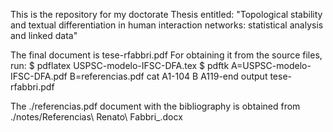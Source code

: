 This is the repository for my doctorate Thesis entitled:
"Topological stability and textual differentiation in human
interaction networks: statistical analysis and linked data"

The final document is tese-rfabbri.pdf
For obtaining it from the source files, run:
  $ pdflatex USPSC-modelo-IFSC-DFA.tex
  $ pdftk A=USPSC-modelo-IFSC-DFA.pdf B=referencias.pdf cat A1-104 B A119-end output tese-rfabbri.pdf

The ./referencias.pdf document with the bibliography is obtained from ./notes/Referencias\ Renato\ Fabbri_.docx
